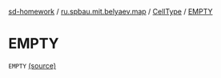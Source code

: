 [sd-homework](../../index.md) / [ru.spbau.mit.belyaev.map](../index.md) / [CellType](index.md) / [EMPTY](.)

# EMPTY

`EMPTY` [(source)](https://github.com/StasBel/sd-homework/blob/Roguelike/src/main/kotlin/ru/spbau/mit/belyaev/map/CellType.kt#L8)